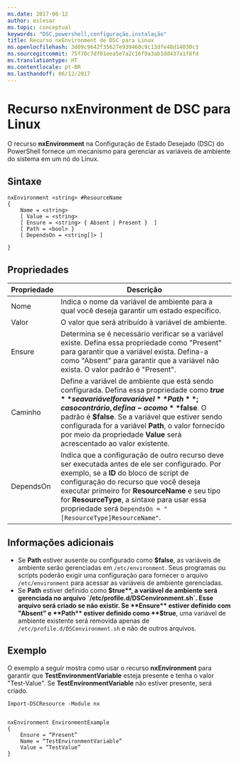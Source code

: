 ```yaml
---
ms.date: 2017-06-12
author: eslesar
ms.topic: conceptual
keywords: "DSC,powershell,configuração,instalação"
title: Recurso nxEnvironment de DSC para Linux
ms.openlocfilehash: 3d09c9642f35627e939460c9c13dfe48d14030c3
ms.sourcegitcommit: 75f70c7df01eea5e7a2c16f9a3ab1dd437a1f8fd
ms.translationtype: HT
ms.contentlocale: pt-BR
ms.lasthandoff: 06/12/2017
---
```

# <a name="dsc-for-linux-nxenvironment-resource"></a>Recurso nxEnvironment de DSC para Linux

O recurso **nxEnvironment** na Configuração de Estado Desejado (DSC) do PowerShell fornece um mecanismo para gerenciar as variáveis de ambiente do sistema em um nó do Linux.

## <a name="syntax"></a>Sintaxe

```
nxEnvironment <string> #ResourceName
{
    Name = <string>
    [ Value = <string>
    [ Ensure = <string> { Absent | Present }  ]
    [ Path = <bool> }
    [ DependsOn = <string[]> ]

}
```

## <a name="properties"></a>Propriedades

|  Propriedade |  Descrição | 
|---|---|
| Nome| Indica o nome da variável de ambiente para a qual você deseja garantir um estado específico.| 
| Valor| O valor que será atribuído à variável de ambiente.| 
| Ensure| Determina se é necessário verificar se a variável existe. Defina essa propriedade como "Present" para garantir que a variável exista. Defina-a como "Absent" para garantir que a variável não exista. O valor padrão é "Present".| 
| Caminho| Define a variável de ambiente que está sendo configurada. Defina essa propriedade como **$true** se a variável for a variável **Path**; caso contrário, defina-a como **$false**. O padrão é **$false**. Se a variável que estiver sendo configurada for a variável **Path**, o valor fornecido por meio da propriedade **Value** será acrescentado ao valor existente.| 
| DependsOn | Indica que a configuração de outro recurso deve ser executada antes de ele ser configurado. Por exemplo, se a **ID** do bloco de script de configuração do recurso que você deseja executar primeiro for **ResourceName** e seu tipo for **ResourceType**, a sintaxe para usar essa propriedade será `DependsOn = "[ResourceType]ResourceName"`.| 

## <a name="additional-information"></a>Informações adicionais

* Se **Path** estiver ausente ou configurado como **$false**, as variáveis de ambiente serão gerenciadas em `/etc/environment`. Seus programas ou scripts poderão exigir uma configuração para fornecer o arquivo `/etc/environment` para acessar as variáveis de ambiente gerenciadas.
* Se **Path** estiver definido como **$true**, a variável de ambiente será gerenciada no arquivo `/etc/profile.d/DSCenvironment.sh`. Esse arquivo será criado se não existir. Se **Ensure** estiver definido com "Absent" e **Path** estiver definido como **$true**, uma variável de ambiente existente será removida apenas de `/etc/profile.d/DSCenvironment.sh` e não de outros arquivos.

## <a name="example"></a>Exemplo

O exemplo a seguir mostra como usar o recurso **nxEnvironment** para garantir que **TestEnvironmentVariable** esteja presente e tenha o valor "Test-Value". Se **TestEnvironmentVariable** não estiver presente, será criado.

```
Import-DSCResource -Module nx 


nxEnvironment EnvironmentExample
{
    Ensure = “Present”
    Name = “TestEnvironmentVariable”
    Value = “TestValue”
}
```


